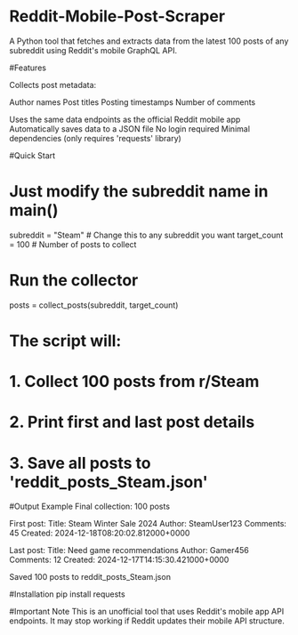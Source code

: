# Reddit-Mobile-Post-Scraper
A Python tool that fetches and extracts data from the latest 100 posts of any subreddit using Reddit's mobile GraphQL API.

#Features

Collects post metadata:

Author names
Post titles
Posting timestamps
Number of comments

Uses the same data endpoints as the official Reddit mobile app
Automatically saves data to a JSON file
No login required
Minimal dependencies (only requires 'requests' library)

#Quick Start
# Just modify the subreddit name in main()
subreddit = "Steam"  # Change this to any subreddit you want
target_count = 100   # Number of posts to collect

# Run the collector
posts = collect_posts(subreddit, target_count)

# The script will:
# 1. Collect 100 posts from r/Steam
# 2. Print first and last post details
# 3. Save all posts to 'reddit_posts_Steam.json'

#Output Example
Final collection: 100 posts

First post:
Title: Steam Winter Sale 2024
Author: SteamUser123
Comments: 45
Created: 2024-12-18T08:20:02.812000+0000

Last post:
Title: Need game recommendations
Author: Gamer456
Comments: 12
Created: 2024-12-17T14:15:30.421000+0000

Saved 100 posts to reddit_posts_Steam.json

#Installation
pip install requests

#Important Note
This is an unofficial tool that uses Reddit's mobile app API endpoints. It may stop working if Reddit updates their mobile API structure.
